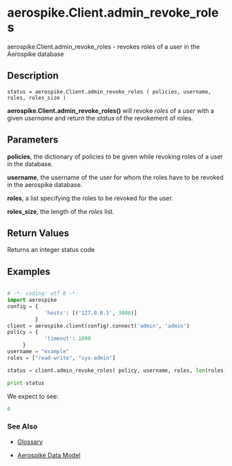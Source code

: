 
# aerospike.Client.admin_revoke_roles

aerospike.Client.admin_revoke_roles - revokes roles of a user in the Aerospike database

## Description

```
status = aerospike.Client.admin_revoke_roles ( policies, username, roles, roles_size )

```

**aerospike.Client.admin_revoke_roles()** will revoke *roles* of a *user* with a given *username* and return the *status* of the revokement of roles.   

## Parameters

**policies**, the dictionary of policies to be given while revoking roles of a user in the database.

**username**, the username of the user for whom the roles have to be revoked in the aerospike database.

**roles**, a list specifying the roles to be revoked for the user.

**roles_size**, the length of the *roles* list.

## Return Values
Returns an integer status code

## Examples

```python

# -*- coding: utf-8 -*-
import aerospike
config = {
            'hosts': [('127.0.0.1', 3000)]
         }
client = aerospike.client(config).connect('admin', 'admin')
policy = {
            'timeout': 1000
	 }
username = "example"
roles = ["read-write", "sys-admin"]

status = client.admin_revoke_roles( policy, username, roles, len(roles) )

print status

```

We expect to see:

```python
0
```



### See Also



- [Glossary](http://www.aerospike.com/docs/guide/glossary.html)

- [Aerospike Data Model](http://www.aerospike.com/docs/architecture/data-model.html)
